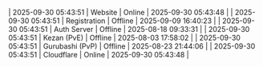 | 2025-09-30 05:43:51 | Website | Online | 2025-09-30 05:43:48 |
| 2025-09-30 05:43:51 | Registration | Offline | 2025-09-09 16:40:23 |
| 2025-09-30 05:43:51 | Auth Server | Offline | 2025-08-18 09:33:31 |
| 2025-09-30 05:43:51 | Kezan (PvE) | Offline | 2025-08-03 17:58:02 |
| 2025-09-30 05:43:51 | Gurubashi (PvP) | Offline | 2025-08-23 21:44:06 |
| 2025-09-30 05:43:51 | Cloudflare | Online | 2025-09-30 05:43:48 |
